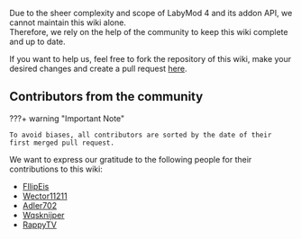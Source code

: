 Due to the sheer complexity and scope of LabyMod 4 and its addon API, we cannot maintain this wiki alone. <br>
Therefore, we rely on the help of the community to keep this wiki complete and up to date.

If you want to help us, feel free to fork the repository of this wiki, make your desired changes and create a pull request <a href="https://github.com/LabyMod/labymod4-api-wiki" target="_blank">here</a>.

## Contributors from the community

???+ warning "Important Note"

    To avoid biases, all contributors are sorted by the date of their first merged pull request.

We want to express our gratitude to the following people for their contributions to this wiki:

+ [FllipEis](https://github.com/FllipEis)
+ [Wector11211](https://github.com/Wector11211)
+ [Adler702](https://github.com/Adler702)
+ [Wqsknijper](https://github.com/Wqsknijper)
+ [RappyTV](https://github.com/RappyTV)